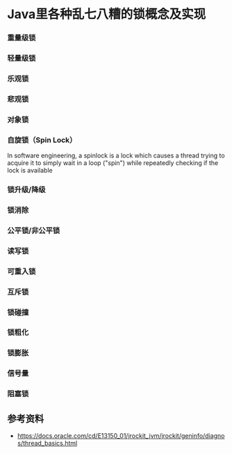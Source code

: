 # Java里各种乱七八糟的锁概念及实现

### 重量级锁

### 轻量级锁

### 乐观锁

### 悲观锁

### 对象锁

### 自旋锁（Spin Lock）

In software engineering, a spinlock is a lock which causes a thread trying to acquire it to simply wait in a loop ("spin") while repeatedly checking if the lock is available

### 锁升级/降级

### 锁消除

### 公平锁/非公平锁

### 读写锁

### 可重入锁

### 互斥锁

### 锁碰撞

### 锁粗化

### 锁膨胀

### 信号量

### 阻塞锁


## 参考资料

* https://docs.oracle.com/cd/E13150_01/jrockit_jvm/jrockit/geninfo/diagnos/thread_basics.html
